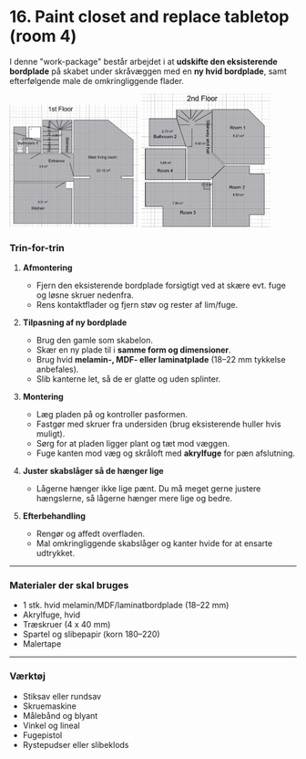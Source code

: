 # 16. Paint closet and replace tabletop (room 4)


I denne "work-package" består arbejdet i at **udskifte den eksisterende bordplade** på skabet under skråvæggen med en **ny hvid bordplade**, samt efterfølgende male de omkringliggende flader.  


<p float="left">
  <img src="figures/1stFloor.png" alt="1. sal" width="45%" />
  <img src="figures/2ndFloor.png" alt="2. sal" width="45%" />
</p>

### Trin-for-trin

1. **Afmontering**
   - Fjern den eksisterende bordplade forsigtigt ved at skære evt. fuge og løsne skruer nedenfra.  
   - Rens kontaktflader og fjern støv og rester af lim/fuge.

2. **Tilpasning af ny bordplade**
   - Brug den gamle som skabelon.  
   - Skær en ny plade til i **samme form og dimensioner**.  
   - Brug hvid **melamin-, MDF- eller laminatplade** (18–22 mm tykkelse anbefales).  
   - Slib kanterne let, så de er glatte og uden splinter.

3. **Montering**
   - Læg pladen på og kontroller pasformen.  
   - Fastgør med skruer fra undersiden (brug eksisterende huller hvis muligt).  
   - Sørg for at pladen ligger plant og tæt mod væggen.  
   - Fuge kanten mod væg og skråloft med **akrylfuge** for pæn afslutning.

4. **Juster skabslåger så de hænger lige**
   - Lågerne hænger ikke lige pænt. Du må meget gerne justere hængslerne, så lågerne hænger mere lige og bedre.

5. **Efterbehandling**
   - Rengør og affedt overfladen.  
   - Mal omkringliggende skabslåger og kanter hvide for at ensarte udtrykket.  


---

### Materialer der skal bruges
- 1 stk. hvid melamin/MDF/laminatbordplade (18–22 mm)
- Akrylfuge, hvid  
- Træskruer (4 x 40 mm)  
- Spartel og slibepapir (korn 180–220)  
- Malertape  

---

### Værktøj
- Stiksav eller rundsav  
- Skruemaskine  
- Målebånd og blyant  
- Vinkel og lineal  
- Fugepistol  
- Rystepudser eller slibeklods  
